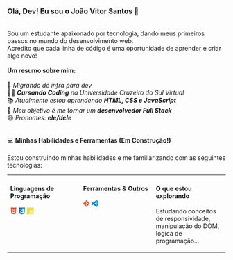 ### Olá, Dev! Eu sou o João Vitor Santos 👋
\
Sou um estudante apaixonado por tecnologia, dando meus primeiros passos no mundo do desenvolvimento web.  
Acredito que cada linha de código é uma oportunidade de aprender e criar algo novo!
\
\
**Um resumo sobre mim:**  
\
🔄 _Migrando de infra para dev_  
🧑‍🎓 _**Cursando Coding** na Universidade Cruzeiro do Sul Virtual_  
📚 _Atualmente estou aprendendo **HTML, CSS e JavaScript**_  
🚀 _Meu objetivo é me tornar um **desenvolvedor Full Stack**_  
😄 _Pronomes: **ele/dele**_
\
\
\
💻 **Minhas Habilidades e Ferramentas (Em Construção!)**
\
\
Estou construindo minhas habilidades e me familiarizando com as seguintes tecnologias:  

<table>
  <tr>
    <td valign="top" width="33%">
      <h4>Linguagens de Programação</h4>
      <p>
      <img src="https://raw.githubusercontent.com/devicons/devicon/master/icons/html5/html5-original.svg" alt="HTML5" width="10%">
      <img src="https://raw.githubusercontent.com/devicons/devicon/master/icons/css3/css3-original.svg" alt="CSS3" width="10%">
      <img src="https://raw.githubusercontent.com/devicons/devicon/master/icons/javascript/javascript-plain.svg" alt="JavaScript" width="10%">
      <!-- Adicione outras linguagens que você esteja começando a aprender -->
      </p>
    </td>
    <td valign="top" width="33%">
      <h4>Ferramentas & Outros</h4>
      <p>
      <img src="https://raw.githubusercontent.com/devicons/devicon/refs/heads/master/icons/git/git-original.svg" alt="Git" width="10%">
      <img src="https://raw.githubusercontent.com/devicons/devicon/refs/heads/master/icons/vscode/vscode-original.svg" alt="VSCode" width="10%">
      <!-- Adicione outras ferramentas básicas que você usa -->
      </p>
    </td>
    <td valign="top" width="33%" height="170px">
      <h4>O que estou explorando</h4>
      <p>
      Estudando conceitos de responsividade, manipulação do DOM, lógica de programação...
      </p>
    </td>
  </tr>
</table>
